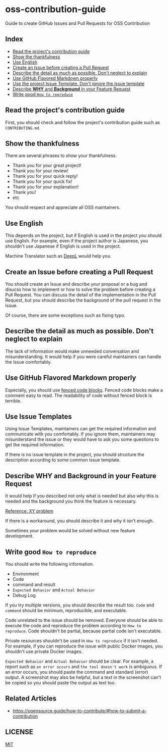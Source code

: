 # oss-contribution-guide

Guide to create GitHub Issues and Pull Requests for OSS Contribution

## Index

- [Read the project's contribution guide](#read-the-projects-contribution-guide)
- [Show the thankfulness](#show-the-thankfulness)
- [Use English](#use-english)
- [Create an Issue before creating a Pull Request](#create-an-issue-before-creating-a-pull-request)
- [Describe the detail as much as possible. Don't neglect to explain](#describe-the-detail-as-much-as-possible-dont-neglect-to-explain)
- [Use GitHub Flavored Markdown properly](#use-github-flavored-markdown-properly)
- [Use the project Issue Template. Don't ignore the issue template](#use-the-project-issue-template-dont-ignore-the-issue-template)
- [Describe **WHY** and **Background** in your Feature Request](#describe-why-and-background-in-your-feature-request)
- [Write good `How to reproduce`](#write-good-how-to-reproduce)

## Read the project's contribution guide

First, you should check and follow the project's contribution guide such as `CONTRIBUTING.md`.

## Show the thankfulness

There are several phrases to show your thankfulness.

- Thank you for your great project!
- Thank you for your review!
- Thank you for your quick reply!
- Thank you for your quick fix!
- Thank you for your explanation!
- Thank you!
- etc

You should respect and appreciate all OSS maintainers.

## Use English

This depends on the project, but if English is used in the project you should use English.
For example, even if the project author is Japanese, you shouldn't use Japanese if English is used in the project.

Machine Translator such as [DeepL](https://www.deepl.com/translator) would help you.

## Create an Issue before creating a Pull Request

You should create an Issue and describe your proposal or a bug and disucss how to implement or how to solve the problem before creating a Pull Request.
You can discuss the detail of the implementation in the Pull Request, but you should describe the background of the pull request in the Issue.

Of course, there are some exceptions such as fixing typo.

## Describe the detail as much as possible. Don't neglect to explain

The lack of information would make unneeded conversation and misunderstanding.
It would help if you were careful maintainers can handle the Issue comfortably.

## Use GitHub Flavored Markdown properly

Especially, you should use [fenced code blocks](https://docs.github.com/en/get-started/writing-on-github/working-with-advanced-formatting/creating-and-highlighting-code-blocks).
Fenced code blocks make a comment easy to read.
The readability of code without fenced block is terrible.

## Use Issue Templates

Using Issue Templates, maintainers can get the required information and communicate with you comfortably.
If you ignore them, maintainers may misunderstand the issue or they would have to ask you some questions to get the required information.

If there is no issue template in the project, you should structure the description according to some common issue template.

## Describe **WHY** and **Background** in your Feature Request

It would help if you described not only what is needed but also why this is needed and the background you think the feature is necessary.

[Reference: XY problem](https://en.wikipedia.org/wiki/XY_problem)

If there is a workaround, you should describe it and why it isn't enough.

Sometimes your problem would be solved without new feature development.

## Write good `How to reproduce`

You should write the following information.

- Environment
- Code
- command and result
- `Expected Behavior` and `Actual Behavior`
- Debug Log

If you try multiple versions, you should describe the result too.
`Code` and `command` should be minimum, reproducible, and executable.

Code unrelated to the issue should be removed.
Everyone should be able to execute the code and reproduce the problem according to `How to reproduce`.
Code shouldn't be partial, because partial code isn't executable.

Private resources shouldn't be used in `How to reproduce` if it isn't needed.
For example, if you can reproduce the issue with public Docker images, you shouldn't use private Docker images.

`Expected Behavior` and `Actual Behavior` should be clear.
For example, a report such as `an error occurs` and `the tool doesn't work` is ambiguous.
If an error occurs, you should paste the command and standard (error) output.
A screenshot may also be helpful, but a text in the screenshot can't be copied so you should paste the output as text too.

## Related Articles

- https://opensource.guide/how-to-contribute/#how-to-submit-a-contribution

## LICENSE

[MIT](LICENSE)
